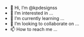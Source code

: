 - 👋 Hi, I’m @kpdesignss
- 👀 I’m interested in ...
- 🌱 I’m currently learning ...
- 💞️ I’m looking to collaborate on ...
- 📫 How to reach me ...

<!---
kpdesignss/kpdesignss is a ✨ special ✨ repository because its `README.md` (this file) appears on your GitHub profile.
You can click the Preview link to take a look at your changes.
--->
